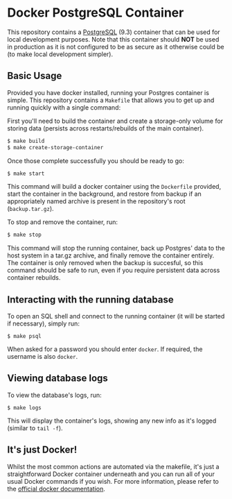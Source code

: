 Docker PostgreSQL Container
===========================

This repository contains a [PostgreSQL](http://www.postgresql.org/) (9.3) container that can be used for local development purposes. Note that this container should **NOT** be used in production as it is not configured to be as secure as it otherwise could be (to make local development simpler).


## Basic Usage

Provided you have docker installed, running your Postgres container is simple. This repository contains a `Makefile` that allows you to get up and running quickly with a single command:

First you'll need to build the container and create a storage-only volume for storing data (persists across restarts/rebuilds of the main container).

```bash
$ make build
$ make create-storage-container
```

Once those complete successfully you should be ready to go:

```bash
$ make start
```

This command will build a docker container using the `Dockerfile` provided, start the container in the background, and restore from backup if an appropriately named archive is present in the repository's root (`backup.tar.gz`).

To stop and remove the container, run:

```bash
$ make stop
```

This command will stop the running container, back up Postgres' data to the host system in a tar.gz archive, and finally remove the container entirely. The container is only removed when the backup is succesful, so this command should be safe to run, even if you require persistent data across container rebuilds.


## Interacting with the running database

To open an SQL shell and connect to the running container (it will be started if necessary), simply run:

```shell
$ make psql
```

When asked for a password you should enter `docker`. If required, the username is also `docker`.


## Viewing database logs

To view the database's logs, run:

```shell
$ make logs
```

This will display the container's logs, showing any new info as it's logged (similar to `tail -f`).


## It's just Docker!

Whilst the most common actions are automated via the makefile, it's just a straightforward Docker container underneath and you can run all of your usual Docker commands if you wish.  For more information, please refer to the [official docker documentation](https://docs.docker.com/).
